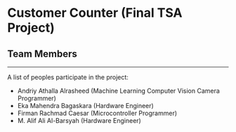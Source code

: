 # Customer Counter (Final TSA Project)
## Team Members
***
A list of peoples participate in the project:
* Andriy Athalla Alrasheed (Machine Learning Computer Vision Camera Programmer)
* Eka Mahendra Bagaskara (Hardware Engineer)
* Firman Rachmad Caesar (Microcontroller Programmer)
* M. Alif Ali Al-Barsyah (Hardware Engineer)
